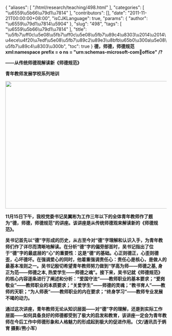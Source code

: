 {
    "aliases": [
        "/html/research/teaching/498.html"
    ],
    "categories": [
        "\u6559\u5b66\u79d1\u7814"
    ],
    "contributors": [],
    "date": "2011-11-21T00:00:00+08:00",
    "isCJKLanguage": true,
    "params": {
        "author": "\u6559\u79d1\u7814\u5904"
    },
    "slug": "498",
    "tags": [
        "\u6559\u5b66\u79d1\u7814"
    ],
    "title": "\u5fb7\uff0c\u5e08\u5fb7\uff0c\u5e08\u5fb7\u89c4\u8303\u2014\u2014\u4ece\u4f20\u7edf\u5e08\u5fb7\u89c2\u89e3\u8bfb\u65b0\u300a\u5e08\u5fb7\u89c4\u8303\u300b",
    "toc": true
}
**德，师德，师德规范xml:namespace prefix = o ns = "urn:schemas-microsoft-com:office:office" /?**

**——从传统师德观解读新《师德规范》**

**青年教师发展学校系列培训**


<img
    src="https://cdn.tfls.online/mirror/full/91604e5ba7dd33f418ec64afd38ddb763a0ada13.jpg"
    style="display:block;margin-left:auto;margin-right:auto;"
    decoding="async"
    fetchpriority="auto"
    loading="lazy"
    height="397"
    width="600"
/>

**11月15日下午，我校党委书记吴翼彬为工作三年以下的全体青年教师作了题为“德，师德，师德规范”的讲座。该讲座是从传统师德观来解读新的《师德规范》。**

**吴书记首先以“德”字形成的历史，从古至今对“德”字理解和认识入手，为青年教师们作了详尽而清晰地解读。在分析“德”字的偏旁部首时，吴书记指出了位于“德”字的最底层的“心”的重要性：这是“德”的基础。心正则德正，心歪则德歪，心坏德坏。在强调爱心的同时，他着重强调责任心：责任心是核心，是做人的最基本准则之一。吴书记殷切希望青年教师努力做到“学高为师——师德之基, 身正为范——师德之本, 热爱学生——师德之魂”。接下来，吴书记就《师德规范》的核心内容逐条进行了阐述和分析：“爱国守法”——教师职业的基本要求；“爱岗敬业”——教师职业的本质要求；“关爱学生”——师德的灵魂；“教书育人”——教师的天职；“为人师表”——教师职业的内在要求；“终身学习”——教师专业发展不竭的动力。**

**通过这次讲座，青年教师无论从知识层面——对“德”字的理解，还是到实际工作层面——如何具备良好的师德都受到了极大的启发和教育，该讲座一定会为青年教师在今后工作中师德形象和人格魅力的形成起到极大的促进作用。（文/通讯员于炳育 摄影/熊小军）**

